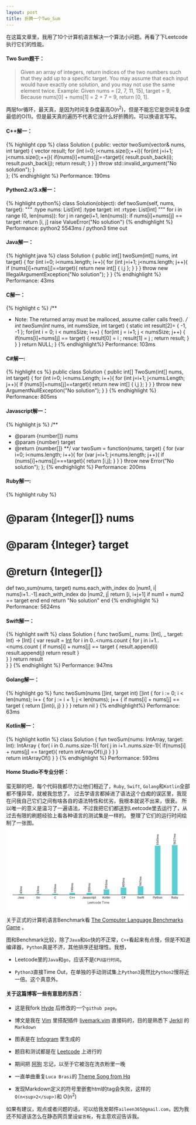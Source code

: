 ```yaml
---
layout: post
title: 折腾一个Two_Sum
---
```

<div class="message">
在这篇文章里，我用了10个计算机语言解决一个算法小问题。再看了下Leetcode执行它们的性能。
</div>

#### Two Sum题干：

>Given an array of integers, return indices of the two numbers such that they
>add up to a specific target.
>You may assume that each input would have exactly one solution, and you may
>not use the same element twice. 
>Example:
>Given nums = [2, 7, 11, 15], target = 9,
>Because nums[0] + nums[1] = 2 + 7 = 9,
>return [0, 1].

两层for循环，最天真，是因为时间复杂度最高O(n<sup>2</sup>)，但是不能忘它是空间复杂度最低的O(1)。但是最天真的遍历不代表它没什么好折腾的。可以换语言写写。

#### C++解一：

{% highlight cpp %}
class Solution {
public:
    vector<int> twoSum(vector<int>& nums, int target) {
        vector<int> result;
        for (int i=0; i<nums.size();++i){
                for(int j=i+1; j<nums.size();++j){
                        if(nums[i]+nums[j]==target){
                                result.push_back(i);
                                result.push_back(j);
                                return result;
                        }
                }
        }
        throw std::invalid_argument("No solution");
    }   
};
{% endhighlight %}
Performance: 190ms

#### Python2.x/3.x解一：

{% highlight python%}
class Solution(object):
    def twoSum(self, nums, target):
        """
        :type nums: List[int]
        :type target: int
        :rtype: List[int]
        """
        for i in range (0, len(nums)):
            for j in range(i+1, len(nums)):
                if nums[i]+nums[j] == target:
		    return [i, j]
        raise ValueError("No solution") 
{% endhighlight %}
Performance: python2 5543ms / python3 time out

#### Java解一：

{% highlight java %}
class Solution {
    public int[] twoSum(int[] nums, int target) {
        for (int i=0; i<nums.length; i++){
            for (int j=i+1; j<nums.length; j++){
                if (nums[i]+nums[j]==target){
                    return new int[] { i,j };
                }
            }
        }
        throw new IllegalArgumentException("No solution");
    }
}
{% endhighlight %}
Performance: 43ms

#### C解一：

{% highlight c %}
/**
 * Note: The returned array must be malloced, assume caller calls free().
 **/
int* twoSum(int* nums, int numsSize, int target) {
    static int result[2]= { -1, -1 };
    for(int i = 0; i < numsSize; i++)
    {
        for(int j = i+1; j < numsSize; j++)
        {
            if(nums[i]+nums[j] == target)
            {
                result[0] = i ;
                result[1] = j ;
                return result;
            }
        }
    }
    return NULL;
}
{% endhighlight%}
Performance: 103ms

#### C#解一:

{% highlight cs %}
public class Solution {
    public int[] TwoSum(int[] nums, int target) {
         for (int i=0; i<nums.Length; i++){
            for (int j=i+1; j<nums.Length; j++){
                if (nums[i]+nums[j]==target){
                    return new int[] { i,j };
                }
            }
        }
        throw new ArgumentNullException("No solution");
    }
}
{% endhighlight %}
Performance: 805ms

#### Javascript解一：

{% highlight js %}
/**
 * @param {number[]} nums
 * @param {number} target
 * @return {number[]}
 **/
var twoSum = function(nums, target) {
    for (var i=0; i<nums.length; i++){
        for (var j=i+1; j<nums.length; j++){
            if (nums[i]+nums[j]===target){
                return [i,j];
            }
        }
    }
    throw new Error("No solution");
};
{% endhighlight %}
Performance: 200ms

#### Ruby解一:

{% highlight ruby %}
# @param {Integer[]} nums
# @param {Integer} target
# @return {Integer[]}
def two_sum(nums, target)
  nums.each_with_index do |num1, i|
    nums[i+1..-1].each_with_index do |num2, j|
      return [i, i+j+1] if num1 + num2 == target
    end
  end
  return "No solution"
end
{% endhighlight %}
Performance: 5624ms

#### Swift解一：

{% highlight swift %}
class Solution {
    func twoSum(_ nums: [Int], _ target: Int) -> [Int] {
        var result = [Int]()
         for i in 0..<nums.count {
            for j in i+1..<nums.count {
                if nums[i] + nums[j] == target {
                    result.append(i)
                    result.append(j)
                    return result
                }                
            }
         }
    return result  
    }
}
{% endhighlight %}
Performance: 947ms

#### Golang解一：
{% highlight go %}
func twoSum(nums []int, target int) []int {
    for i := 0; i < len(nums); i++ {
        for j := i + 1; j < len(nums); j++ {
            if nums[i] + nums[j] == target {
                return []int{i, j}
            }
        }
    }
    return nil
}
{% endhighlight%}
Performance: 63ms

#### Kotlin解一：
{% highlight kotlin %}
class Solution {
    fun twoSum(nums: IntArray, target: Int): IntArray {
        for( i in 0..nums.size-1){
            for( j in i+1..nums.size-1){
                if(nums[i] + nums[j] == target){
                    return intArrayOf(i,j)
                }
            }
        }        
    return intArrayOf()
    }
}
{% endhighlight %}
Performance: 593ms

#### Home Studio不专业分析：

蛮无聊的吧，每个代码我都尽力让他们相近了，`Ruby`, `Swift`, `Golang`和`Kotlin`全部都不懂异常，就被我忽悠了。
过去学语言都掉进了语法这个白痴的误区里，我现在问我自己它们之间有啥各自的语法特性和优劣，我根本就说不出来，很衰。
所以唯一的意义是温习了一遍语法，不过我把它们都送到Leetcode里去运行了，从过去有限的刷题经验上看各种语言的测试集是一样的。
整理了它们的运行时间绘制了一张图。
![placeholder](/image/2018-01-11-Leetcode.png "Leetcode Performance")

关于正式的计算机语言Benchmark看 [The Computer Language Benchmarks Game](https://benchmarksgame.alioth.debian.org/) 。

图和Benchmark比较，除了`Java`和`Go`快的不正常，`C++`看起来有点慢，但是不知道编译器，`Python`真是不济，其他排序还挺理性。我想，

- Leetcode里的`Java`和`go`，应该不是`CPU运行时间`。

- `Python3`直接Time Out，在单独的手动测试集上`Python3`竟然比`Python2`慢将近一倍。这个真意外。

#### 关于这篇博客一些有意思的东西：

- 这是我fork [Hyde](https://github.com/poole/hyde) 后修改的一个`github page`。

- 博文是我在 [Vim](http://www.vim.org/) 里搭配插件 [livemark.vim](https://github.com/miyakogi/livemark.vim) 直接码的，目的是熟悉下 [Jerkll](https://jekyllrb.com/) 的`Markdown`

- 图表是在 [Infogram](https://infogram.com/) 里生成的

- 题目和测试都是在 [Leetcode](https://leetcode.com/) 上进行的

- 期间把 [阿狗](https://www.instagram.com/thatwolfiefeeling/) 忘记，以至于它被泡在洗衣粉里一晚

- 一直单曲重复`Luca Brasi`的 [Theme Song from Hq](https://www.youtube.com/watch?v=zA8Db1uOLDE) 

- 发现Markdown定义的符号里嵌套html的tag会失败，这样的`O(n<sup>2</sup>)`和 O(n<sup>2</sup>)

如果有建议，观点或者问题的话，可以给我发邮件`aileen365@gmail.com`，因为我还不知道该怎么在静态网页里设`留言板`，有主意欢迎告诉我。


